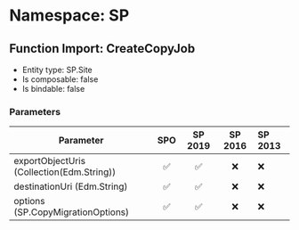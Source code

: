 # Namespace: SP

## Function Import: CreateCopyJob

- Entity type: SP.Site
- Is composable: false
- Is bindable: false

### Parameters

Parameter | SPO | SP 2019 | SP 2016 | SP 2013
----------|:---:|:-------:|:-------:|:-------
exportObjectUris (Collection(Edm.String)) | ✅ | ✅ | ❌ | ❌
destinationUri (Edm.String) | ✅ | ✅ | ❌ | ❌
options (SP.CopyMigrationOptions) | ✅ | ✅ | ❌ | ❌